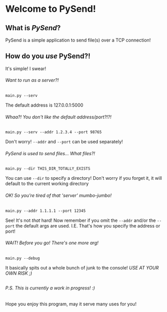 # **Welcome** to PySend!

## What is *PySend*?
PySend is a simple application to send file(s) over a TCP connection!

## How do you *use* PySend?!
It's simple! I swear!

###### Want to run as a server?!
```main.py --serv```

The default address is 127.0.0.1:5000

###### Whaa?! You don't like the default address/port?!?!
```main.py --serv --addr 1.2.3.4 --port 98765```

Don't worry! ```--addr``` and ```--port``` can be used separately!
###### PySend is used to send files... What files?!
```main.py --dir THIS_DIR_TOTALLY_EXISTS```

You can use ```--dir``` to specify a directory! 
Don't worry if you forget it, it will default to the current working directory
###### OK! So you're tired of that *'server'* mumbo-jumbo!
```main.py --addr 1.1.1.1 --port 12345```

See! It's not *that* hard! Now remember if you omit the ```--addr``` 
and/or the ```--port``` the default args are used. 
I.E. That's how you specify the address or port!
###### *WAIT!* Before you go! There's one more arg!
```main.py --debug```

It basically spits out a whole bunch of junk to the console! *USE AT YOUR OWN RISK ;)*

##
###### P.S. This is currently a work in progress! :)
Hope you enjoy this program, may it serve many uses for you!
